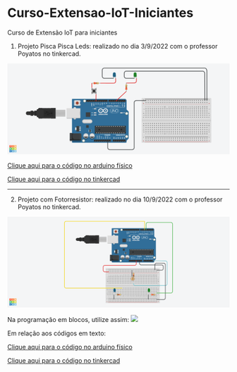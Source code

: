 # Curso-Extensao-IoT-Iniciantes
Curso de Extensão IoT para iniciantes

1) Projeto Pisca Pisca Leds: realizado no dia 3/9/2022 com o professor Poyatos no tinkercad.
<img src="Pisca pisca.png">


<a href="piscapisca.ino.txt">Clique aqui para o código no arduino físico</a>

<a href="Bodacious Hillar.brd">Clique aqui para o código no tinkercad</a>

_________________________________________________________________________


2) Projeto com Fotorresistor: realizado no dia 10/9/2022 com o professor Poyatos no tinkercad.
<img src="Fotorresistor.png">

Na programação em blocos, utilize assim:
<img src="Código fotorresistor.png">
  
Em relação aos códigos em texto:
  
<a href="Fotorresistor.ino.txt">Clique aqui para o código no arduino físico</a>
  
<a href="Fotorresistor.brd">Clique aqui para o código no tinkercad</a>

